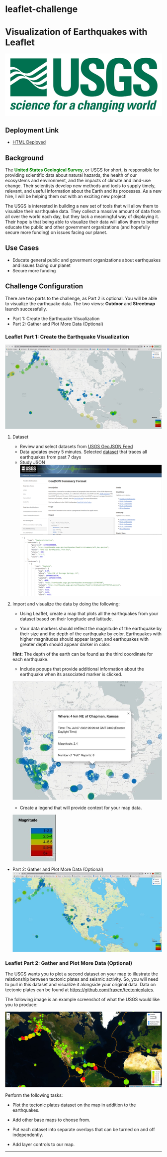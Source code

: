 # leaflet-challenge

# Visualization of Earthquakes with Leaflet
![USGS](./Images/1-Logo.png)

## Deployment Link
- [HTML Deployed](https://tanishacooper.github.io/leaflet-challenge/)

## Background
The <span style="color: green"> **United States Geological Survey**</span>, or USGS for short, is responsible for providing scientific data about natural hazards, the health of our ecosystems and environment, and the impacts of climate and land-use change. Their scientists develop new methods and tools to supply timely, relevant, and useful information about the Earth and its processes. As a new hire, I will be helping them out with an exciting new project!

The USGS is interested in building a new set of tools that will allow them to visualize their earthquake data. They collect a massive amount of data from all over the world each day, but they lack a meaningful way of displaying it. Their hope is that being able to visualize their data will allow them to better educate the public and other government organizations (and hopefully secure more funding) on issues facing our planet.

## Use Cases
- Educate general public and goverment organizations about earthquakes and issues facing our planet
- Secure more funding

## Challenge Configuration
There are two parts to the challenge, as Part 2 is optional. You will be able to visualize the earthquake data. The two views: **Outdoor** and **Streetmap** launch successfully.

- Part 1: Create the Earthquake Visualization
- Part 2: Gather and Plot More Data (Optional)

### Leaflet Part 1: Create the Earthquake Visualization

![Grayscale](./Images/grayscale.jpg "Grayscale View")

1. Dataset
    - Review and select datasets from [USGS GeoJSON Feed](https://earthquake.usgs.gov/earthquakes/feed/v1.0/geojson.php)
    - Data updates every 5 minutes. Selected [dataset](https://earthquake.usgs.gov/earthquakes/feed/v1.0/summary/all_week.geojson) that traces all earthquakes from past 7 days 
    - Study JSON
    ![USGS Site](./Images/3-Data.png)
    ![JSON Data](./Images/4-JSON.png)

2. Import and visualize the data by doing the following:

    - Using Leaflet, create a map that plots all the earthquakes from your dataset based on their longitude and latitude.

    - Your data markers should reflect the magnitude of the earthquake by their size and the depth of the earthquake by color. Earthquakes with higher magnitudes should appear larger, and earthquakes with greater depth should appear darker in color.

    **Hint:** The depth of the earth can be found as the third coordinate for each earthquake.

    - Include popups that provide additional information about the earthquake when its associated marker is clicked.

    ![bindPopup](./Images/bindPopup.jpg)

    - Create a legend that will provide context for your map data.

    ![legend](./Images/legend.jpg)

- Part 2: Gather and Plot More Data (Optional)
![Outdoors](./Images/outdoors.jpg)


### Leaflet Part 2: Gather and Plot More Data (Optional)

The USGS wants you to plot a second dataset on your map to illustrate the relationship between tectonic plates and seismic activity. So, you will need to pull in this dataset and visualize it alongside your original data. Data on tectonic plates can be found at <https://github.com/fraxen/tectonicplates>.

The following image is an example screenshot of what the USGS would like you to produce:

![5-Advanced](Images/5-Advanced.png)

Perform the following tasks: 

* Plot the tectonic plates dataset on the map in addition to the earthquakes.

* Add other base maps to choose from.

* Put each dataset into separate overlays that can be turned on and off independently.

* Add layer controls to our map.

---


